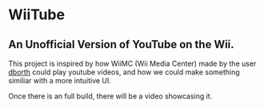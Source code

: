 # WiiTube

## An Unofficial Version of YouTube on the Wii.

This project is inspired by how  WiiMC (Wii Media Center) made by the user [dborth](https://github.com/dborth) could play youtube videos, and how we could make something similiar with a more intuitive UI.

Once there is an full build, there will be a video showcasing it.